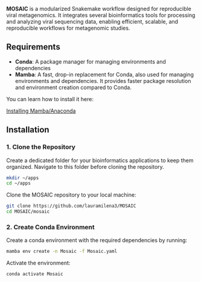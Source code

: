 **MOSAIC** is a modularized Snakemake workflow designed for reproducible viral metagenomics. It integrates several bioinformatics tools for processing and analyzing viral sequencing data, enabling efficient, scalable, and reproducible workflows for metagenomic studies.

## Requirements

- **Conda**: A package manager for managing environments and dependencies
- **Mamba**: A fast, drop-in replacement for Conda, also used for managing environments and dependencies. It provides faster package resolution and environment creation compared to Conda.

You can learn how to install it here:

[Installing Mamba/Anaconda](https://www.notion.so/Installing-Mamba-Anaconda-15f1465d41b780c7be0bfa9b13fbf605?pvs=21)

## Installation

### 1. Clone the Repository

Create a dedicated folder for your bioinformatics applications to keep them organized. Navigate to this folder before cloning the repository.

```bash
mkdir ~/apps
cd ~/apps
```

Clone the MOSAIC repository to your local machine:

```bash
git clone https://github.com/lauramilena3/MOSAIC
cd MOSAIC/mosaic
```

### 2. Create Conda Environment

Create a conda environment with the required dependencies by running:

```bash
mamba env create -n Mosaic -f Mosaic.yaml
```

Activate the environment:

```bash
conda activate Mosaic
```
